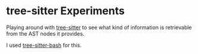 # tree-sitter Experiments

Playing around with [tree-sitter][tree-sitter] to see what kind of information
is retrievable from the AST nodes it provides.

I used [tree-sitter-bash][tree-sitter-bash] for this.

[tree-sitter]: https://github.com/tree-sitter/tree-sitter
[tree-sitter-bash]: https://github.com/tree-sitter/tree-sitter-bash

